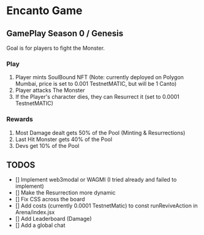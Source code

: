 # Encanto Game

## GamePlay Season 0 / Genesis

Goal is for players to fight the Monster.

### Play

1. Player mints SoulBound NFT (Note: currently deployed on Polygon Mumbai, price is set to 0.001 TestnetMATIC, but will be 1 Canto)
2. Player attacks The Monster
3. If the Player's character dies, they can Resurrect it (set to 0.0001 TestnetMATIC)

### Rewards

1. Most Damage dealt gets 50% of the Pool (Minting & Resurrections)
2. Last Hit Monster gets 40% of the Pool
3. Devs get 10% of the Pool

## TODOS

- [] Implement web3modal or WAGMI (I tried already and failed to implement)
- [] Make the Resurrection more dynamic
- [] Fix CSS across the board
- [] Add costs (currently 0.0001 TestnetMatic) to const runReviveAction in Arena/index.jsx
- [] Add Leaderboard (Damage)
- [] Add a global chat
